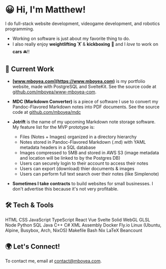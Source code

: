 # 😀 Hi, I'm Matthew!

I do full-stack website development, videogame development, and robotics programming.

- Working on software is just about my favorite thing to do.
- I also really enjoy **weightlifting** 🏋️ & **kickboxing** 🥊 and I *love* to work on **cars** 🚘!!
<!--
- I was born in 2004. I built my first computer in 2014. I started making software in 2017. I've been programming for work since 2019. I graduated with a Comp. Sci. degree in 2023.
-->
## 🔭 Current Work

- **[www.mboyea.com](https://www.mboyea.com)** is my portfolio website, made with PostgreSQL and SvelteKit.
  See the source code at [github.com/mboyea/www-mboyea-com](https://github.com/mboyea/www-mboyea-com).
- **MDC (Markdown Converter)** is a piece of software I use to convert my Pandoc-Flavored Markdown notes into PDF documents.
  See the source code at [github.com/mboyea/mdc](https://github.com/mboyea/mdc)
- **Jotrift** is the name of my upcoming Markdown note storage software.
  My feature list for the MVP prototype is:
  
  - Files (Notes + Images) organized in a directory hierarchy
  - Notes stored in Pandoc-Flavored Markdown (.md) with YAML metadata headers in a SQL database
  - Images compressed to 5MB and stored in AWS S3 (image metadata and location will be linked to by the Postgres DB)
  - Users can securely login to their account to access their notes
  - Users can export (download) thier documents & images
  - Users can perform full text search over their notes (like Simplenote)
  
- **Sometimes I take contracts** to build websites for small businesses.
  I don't advertise this because it's not very profitable.

## 🛠 Tech & Tools

HTML
CSS
JavaScript
TypeScript
React
Vue
Svelte
Solid
WebGL
GLSL
Node
Python
SQL
Java
C++
C#
XML
Assembly
Docker
Fly.io
Linux (Ubuntu, Alpine, Busybox, Arch, NixOS)
Makefile
Bash
Nix
LaTeX
Beancount

## 🌍 Let's Connect!

To contact me, email at [contact@mboyea.com](mailto:contact@mboyea.com).
<!--
## ... Other Projects

- **Docs** is the public backup I have of my personal documents.
  This includes exciting things like recipes, resumes, and notes in Pandoc-Flavored Markdown from my personal life.
  It also contains my financial ledger written using beancount.
  Looking for my passwords? Sorry! I store those encrypted on a USB drive using KeePassXC.
  
  See the source code at [github.com/mboyea/docs](https://github.com/mboyea/docs)
- **Lacuna** is my master template for making websites.
  See the prototype at [github.com/mboyea/lacuna](https://github.com/mboyea/lacuna).
  
  This project is on hold while I focus on securing suitable long-term employment.
- **NixFlyMC** is a Minecraft server compiled by Nix Package Manager and hosted by Fly.io.
  See the prototype at [github.com/mboyea/nixflymc](https://github.com/mboyea/nixflymc)
  
  This project is on hold while I focus on securing suitable long-term employment.
- **LanCouch** is a VPN service targeted towards gamers who miss playing games like Diablo II that only support LAN multiplayer.
  See the prototype at [github.com/mboyea/fly-vpn](https://github.com/mboyea/fly-vpn).
  
  This project is shelved until further notice.
-->
